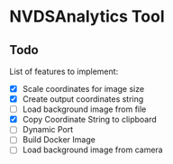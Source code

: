 # NVDSAnalytics Tool

## Todo

List of features to implement:

- [x] Scale coordinates for image size
- [x] Create output coordinates string
- [ ] Load background image from file
- [x] Copy Coordinate String to clipboard
- [ ] Dynamic Port
- [ ] Build Docker Image
- [ ] Load background image from camera
